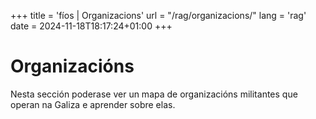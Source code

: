 +++
title = 'fíos | Organizacions'
url = "/rag/organizacions/"
lang = 'rag'
date = 2024-11-18T18:17:24+01:00
+++

# Organizacións

Nesta sección poderase ver un mapa de organizacións militantes que operan na Galiza e aprender sobre elas.